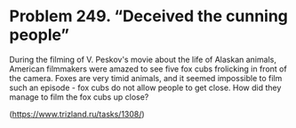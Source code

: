 # Problem 249. “Deceived the cunning people”

During the filming of V. Peskov's movie about the life of Alaskan animals, American filmmakers were amazed to see five fox cubs frolicking in front of the camera. Foxes are very timid animals, and it seemed impossible to film such an episode - fox cubs do not allow people to get close. How did they manage to film the fox cubs up close?

(https://www.trizland.ru/tasks/1308/)